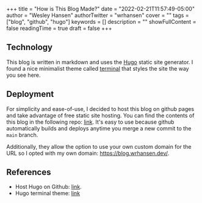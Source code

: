 +++
title = "How is This Blog Made?"
date = "2022-02-21T11:57:49-05:00"
author = "Wesley Hansen"
authorTwitter = "wrhansen"
cover = ""
tags = ["blog", "github", "hugo"]
keywords = []
description = ""
showFullContent = false
readingTime = true
draft = false
+++


## Technology

This blog is written in markdown and uses the [Hugo](https://gohugo.io/) static
site generator. I found a nice minimalist theme called [terminal]() that styles
the site the way you see here.

## Deployment

For simplicity and ease-of-use, I decided to host this blog on github pages and
take advantage of free static site hosting. You can find the contents of this
blog in the following repo: [link](https://github.com/wrhansen/wrhansen.github.io).
It's easy to use because github automatically builds and deploys anytime you
merge a new commit to the `main` branch.

Additionally, they allow the option to use your own custom domain for the URL
so I opted with my own domain: https://blog.wrhansen.dev/.


## References

* Host Hugo on Github: [link](https://gohugo.io/hosting-and-deployment/hosting-on-github/).
* Hugo terminal theme: [link](https://github.com/panr/hugo-theme-terminal)

